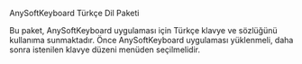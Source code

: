 AnySoftKeyboard Türkçe Dil Paketi

Bu paket, AnySoftKeyboard uygulaması için Türkçe klavye ve sözlüğünü kullanıma sunmaktadır.
Önce AnySoftKeyboard uygulaması yüklenmeli, daha sonra istenilen klavye düzeni menüden seçilmelidir.
